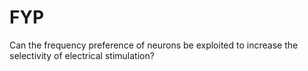 # FYP
Can the frequency preference of neurons be exploited to increase the selectivity of electrical stimulation?
